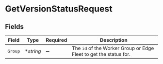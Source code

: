 # GetVersionStatusRequest


## Fields

| Field                                                                        | Type                                                                         | Required                                                                     | Description                                                                  |
| ---------------------------------------------------------------------------- | ---------------------------------------------------------------------------- | ---------------------------------------------------------------------------- | ---------------------------------------------------------------------------- |
| `Group`                                                                      | **string*                                                                    | :heavy_minus_sign:                                                           | The <code>id</code> of the Worker Group or Edge Fleet to get the status for. |